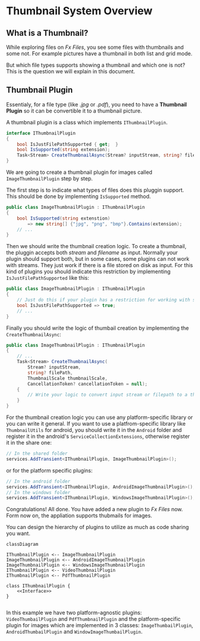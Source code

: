 # Thumbnail System Overview

## What is a Thumbnail?
While exploring files on *Fx Files*, you see some files with thumbnails and some not. For example pictures have a thumbnail in both list and grid mode.

But which file types supports showing a thumbnail and which one is not? This is the question we will explain in this document.

## Thumbnail Plugin
Essentialy, for a file type (like *.jpg* or *.pdf*), you need to have a **Thumbnail Plugin** so it can be convertible it to a thumbnail picture.

A thumbnail plugin is a class which implements `IThumbnailPlugin`.

```csharp
interface IThumbnailPlugin
{
    bool IsJustFilePathSupported { get;  }
    bool IsSupported(string extension);
    Task<Stream> CreateThumbnailAsync(Stream? inputStream, string? filePath, ThumbnailScale thumbnailScale, CancellationToken? cancellationToken = null);
}
```

We are going to create a thumbnail plugin for images called `ImageThumbnailPlugin` step by step.

The first step is to indicate what types of files does this pluggin support. This should be done by implementing `IsSupported` method.

```csharp
public class ImageThumbnailPlugin : IThumbnailPlugin
{
    bool IsSupported(string extenstion) 
        => new string[] {"jpg", "png", "bmp"}.Contains(extension);
    // ...
}
```

Then we should write the thumbnail creation logic. To create a thumbnail, the pluggin accepts both *stream* and *filename* as input. Normally your plugin should support both, but in some cases, some plugins can not work with streams. They just work if there is a file stored on disk as input. For this kind of plugins you should indicate this restriction by implementing `IsJustFilePathSupported` like this:

```csharp
public class ImageThumbnailPlugin : IThumbnailPlugin
{
    // Just do this if your plugin has a restriction for working with streams. Otherwise left it false.
    bool IsJustFilePathSupported => true;
    // ...
}
```
Finally you should write the logic of thumbail creation by implementing the `CreateThumbnailAsync`:

```csharp
public class ImageThumbnailPlugin : IThumbnailPlugin
{
    // ...
    Task<Stream> CreateThumbnailAsync(
        Stream? inputStream, 
        string? filePath, 
        ThumbnailScale thumbnailScale, 
        CancellationToken? cancellationToken = null);
    {
        // Write your logic to convert input stream or filepath to a thubmnail and return its stream.
    }
}
```
For the thumbnail creation logic you can use any platform-specific library or you can write it general. If you want to use a platfrom-specific library like `ThumbnailUtils` for android, you should write it in the `Android` folder and register it in the android's `ServiceCollectionExtensions`, otherwise register it in the share one:

```csharp
// In the shared folder
services.AddTransient<IThumbnailPlugin, ImageThumbnailPlugin>();
```
or for the platform specific plugins:
```csharp
// In the android folder
services.AddTransient<IThumbnailPlugin, AndroidImageThumbnailPlugin>();
// In the windows folder
services.AddTransient<IThumbnailPlugin, WindowsImageThumbnailPlugin>();
```

Congratulations! All done. You have added a new plugin to *Fx Files* now. Form now on, the appliation supports thubmails for images.

You can design the hierarchy of plugins to utilize as much as code sharing you want.

```mermaid
classDiagram

IThumbnailPlugin <-- ImageThumbnailPlugin
ImageThumbnailPlugin <-- AndroidImageThumbnailPlugin
ImageThumbnailPlugin <-- WindowsImageThumbnailPlugin
IThumbnailPlugin <-- VideoThumbnailPlugin
IThumbnailPlugin <-- PdfThumbnailPlugin

class IThumbnailPlugin {
    <<Interface>>
}
 
```

In this example we have two platform-agnostic plugins: `VideoThumbailPlugin` and `PdfThumbnailPlugin` and the platform-specific plugin for images which are implemented in 3 classes: `ImageThumbailPlugin`, `AndroidThumbailPlugin` and `WindowImageThumbailPlugin`.